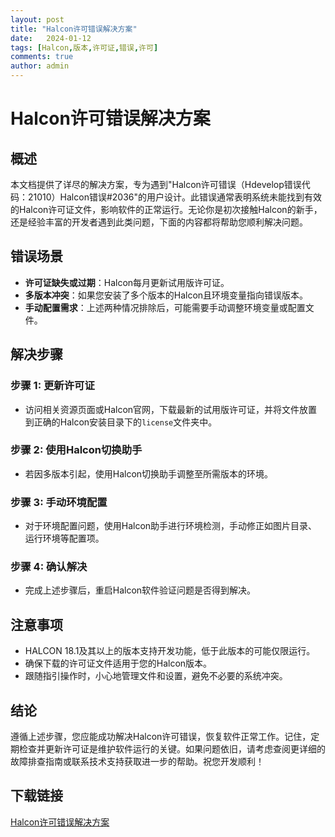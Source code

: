 ```yaml
---
layout: post
title: "Halcon许可错误解决方案"
date:   2024-01-12
tags: [Halcon,版本,许可证,错误,许可]
comments: true
author: admin
---
```

# Halcon许可错误解决方案

## 概述

本文档提供了详尽的解决方案，专为遇到"Halcon许可错误（Hdevelop错误代码：21010）Halcon错误#2036"的用户设计。此错误通常表明系统未能找到有效的Halcon许可证文件，影响软件的正常运行。无论你是初次接触Halcon的新手，还是经验丰富的开发者遇到此类问题，下面的内容都将帮助您顺利解决问题。

## 错误场景

- **许可证缺失或过期**：Halcon每月更新试用版许可证。
- **多版本冲突**：如果您安装了多个版本的Halcon且环境变量指向错误版本。
- **手动配置需求**：上述两种情况排除后，可能需要手动调整环境变量或配置文件。

## 解决步骤

### 步骤 1: 更新许可证
- 访问相关资源页面或Halcon官网，下载最新的试用版许可证，并将文件放置到正确的Halcon安装目录下的`license`文件夹中。

### 步骤 2: 使用Halcon切换助手
- 若因多版本引起，使用Halcon切换助手调整至所需版本的环境。

### 步骤 3: 手动环境配置
- 对于环境配置问题，使用Halcon助手进行环境检测，手动修正如图片目录、运行环境等配置项。

### 步骤 4: 确认解决
- 完成上述步骤后，重启Halcon软件验证问题是否得到解决。

## 注意事项
- HALCON 18.1及其以上的版本支持开发功能，低于此版本的可能仅限运行。
- 确保下载的许可证文件适用于您的Halcon版本。
- 跟随指引操作时，小心地管理文件和设置，避免不必要的系统冲突。

## 结论
遵循上述步骤，您应能成功解决Halcon许可错误，恢复软件正常工作。记住，定期检查并更新许可证是维护软件运行的关键。如果问题依旧，请考虑查阅更详细的故障排查指南或联系技术支持获取进一步的帮助。祝您开发顺利！

## 下载链接

[Halcon许可错误解决方案](https://pan.quark.cn/s/532872e330b3)